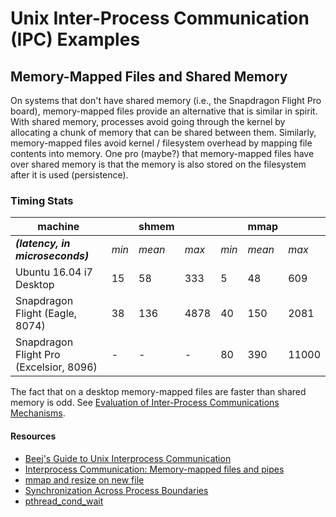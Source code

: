 Unix Inter-Process Communication (IPC) Examples
===============================================

## Memory-Mapped Files and Shared Memory

On systems that don't have shared memory (i.e., the Snapdragon Flight Pro board), memory-mapped files provide an alternative that is similar in spirit. With shared memory, processes avoid going through the kernel by allocating a chunk of memory that can be shared between them. Similarly, memory-mapped files avoid kernel / filesystem overhead by mapping file contents into memory. One pro (maybe?) that memory-mapped files have over shared memory is that the memory is also stored on the filesystem after it is used (persistence).

### Timing Stats

| **machine**                             |     |**shmem**|    |     |**mmap**|     |
|-----------------------------------------|-----|-------|------|-----|------|-------|
| **_(latency, in microseconds)_**        |*min*|*mean* |*max* |*min*|*mean*|*max*  |
| Ubuntu 16.04 i7 Desktop                 | 15  | 58    | 333  | 5   | 48   | 609   |
| Snapdragon Flight (Eagle, 8074)         | 38  | 136   | 4878 | 40  | 150  | 2081  |
| Snapdragon Flight Pro (Excelsior, 8096) | -   | -     | -    | 80  | 390  | 11000 |

The fact that on a desktop memory-mapped files are faster than shared memory is odd. See [Evaluation of Inter-Process Communications Mechanisms](http://pages.cs.wisc.edu/~adityav/Evaluation_of_Inter_Process_Communication_Mechanisms.pdf).

#### Resources

- [Beej's Guide to Unix Interprocess Communication](https://beej.us/guide/bgipc/)
- [Interprocess Communication: Memory-mapped files and pipes](https://courses.engr.illinois.edu/cs241/sp2014/lecture/27-IPC.pdf)
- [mmap and resize on new file](https://gist.github.com/marcetcheverry/991042/f8426523406419c0824b519da9bb12fc9713aae6)
- [Synchronization Across Process Boundaries](https://docs.oracle.com/cd/E19455-01/806-5257/6je9h032v/index.html)
- [pthread_cond_wait](https://github.com/angrave/SystemProgramming/wiki/Synchronization,-Part-5:-Condition-Variables#example)
